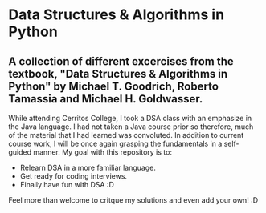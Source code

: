 # Data Structures & Algorithms in Python
## A collection of different excercises from the textbook, "Data Structures & Algorithms in Python" by Michael T. Goodrich, Roberto Tamassia and Michael H. Goldwasser.

While attending Cerritos College, I took a DSA class with an emphasize in the Java language. I had not taken a Java course prior so therefore, much of the material that I had learned was convoluted. In addition to current course work, I will be once again grasping the fundamentals in a self-guided manner. My goal with this repository is to:

* Relearn DSA in a more familiar language.
* Get ready for coding interviews.
* Finally have fun with DSA :D

Feel more than welcome to critque my solutions and even add your own! :D
